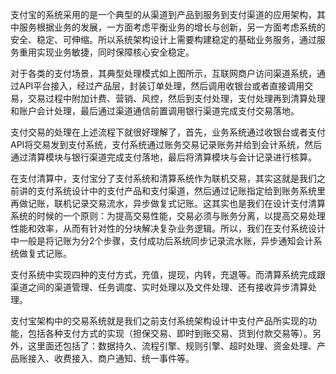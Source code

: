 支付宝的系统采用的是一个典型的从渠道到产品到服务到支付渠道的应用架构，其中服务根据业务的发展，一方面考虑平衡业务的增长与创新，另一方面考虑系统的安全、稳定、可伸缩。所以系统架构设计上需要构建稳定的基础业务服务，通过服务重用实现业务敏捷，同时保障核心安全稳定。

对于各类的支付场景，其典型处理模式如上图所示，互联网商户访问渠道系统，通过API平台接入，经过产品层，封装订单处理，然后调用收银台或者直接调用交易，交易过程中附加计费、营销、风控，然后到支付处理，支付处理再到清算处理和账户会计处理，最后通过渠道通信前置调用银行渠道完成支付交易落地。

支付交易的处理在上述流程下就很好理解了，首先，业务系统通过收银台或者支付API将交易发到支付系统，支付系统通过账务交易记录账务并给到会计系统，然后通过清算模块与银行渠道完成支付落地，最后将清算模块与会计记录进行核算。

在支付清算中，支付宝分了支付系统和清算系统作为联机交易，其实这就是我们之前讲的支付系统设计中的支付产品和支付渠道，然后通过记账指定给到账务系统里再做记账，联机记录交易流水，异步做复式记账。这其实也是我们在设计支付清算系统的时候的一个原则：为提高交易性能，交易必须与账务分离，以提高交易处理性能和效率，从而有针对性的分块解决复杂业务逻辑。所以，我们在支付系统设计中一般是将记账为分2个步骤，支付成功后系统同步记录流水账，异步通知会计系统做复式记账。

支付系统中实现四种的支付方式，充值，提现，内转，充退等。而清算系统完成跟渠道之间的渠道管理、任务调度、实时处理以及文件处理、还有接收异步清算处理。

支付宝架构中的交易系统就是我们之前支付系统架构设计中支付产品所实现的功能，包括各种支付方式的实现（担保交易、即时到账交易、货到付款交易等）。另外，这里面还包括了：数据持久、流程引擎、规则引擎、超时处理、资金处理、产品账接入、收费接入、商户通知、统一事件等。